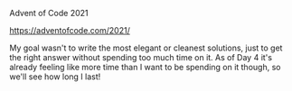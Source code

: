 Advent of Code 2021

https://adventofcode.com/2021/

My goal wasn't to write the most elegant or cleanest solutions, just to get the right answer
without spending too much time on it. As of Day 4 it's already feeling like more time than I
want to be spending on it though, so we'll see how long I last!
